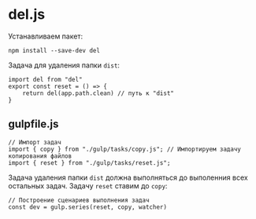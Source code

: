 # del.js
Устанавливаем пакет:

    npm install --save-dev del

Задача для удаления папки `dist`:

    import del from "del"
    export const reset = () => {
        return del(app.path.clean) // путь к "dist"
    }

## gulpfile.js

    // Импорт задач
    import { copy } from "./gulp/tasks/copy.js"; // Импортируем задачу копирования файлов
    import { reset } from "./gulp/tasks/reset.js";

Задача удаления папки `dist` должна выполняться до выполенния всех остальных задач. Задачу `reset` ставим до `copy`:

    // Построение сценариев выполнения задач
    const dev = gulp.series(reset, copy, watcher)